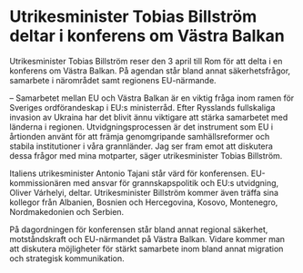 # Utrikesminister Tobias Billström deltar i konferens om Västra Balkan

Utrikesminister Tobias Billström reser den 3 april till Rom för att delta i en konferens om Västra Balkan. På agendan står bland annat säkerhetsfrågor, samarbete i närområdet samt regionens EU-närmande.

– Samarbetet mellan EU och Västra Balkan är en viktig fråga inom ramen för Sveriges ordförandeskap i EU:s ministerråd. Efter Rysslands fullskaliga invasion av Ukraina har det blivit ännu viktigare att stärka samarbetet med länderna i regionen. Utvidgningsprocessen är det instrument som EU i årtionden använt för att främja genomgripande samhällsreformer och stabila institutioner i våra grannländer. Jag ser fram emot att diskutera dessa frågor med mina motparter, säger utrikesminister Tobias Billström.

Italiens utrikesminister Antonio Tajani står värd för konferensen. EU-kommissionären med ansvar för grannskapspolitik och EU:s utvidgning, Oliver Várhelyi, deltar. Utrikesminister Billström kommer även träffa sina kollegor från Albanien, Bosnien och Hercegovina, Kosovo, Montenegro, Nordmakedonien och Serbien.

På dagordningen för konferensen står bland annat regional säkerhet, motståndskraft och EU-närmandet på Västra Balkan. Vidare kommer man att diskutera möjligheter för stärkt samarbete inom bland annat migration och strategisk kommunikation.
